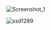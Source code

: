 ![Screenshot_1](https://github.com/user-attachments/assets/68c90f8e-7a85-4466-bc3b-c22973d50cd8)

![ssd1289](https://github.com/user-attachments/assets/199228ec-f602-4ed5-a6dd-4f1548d02288)
